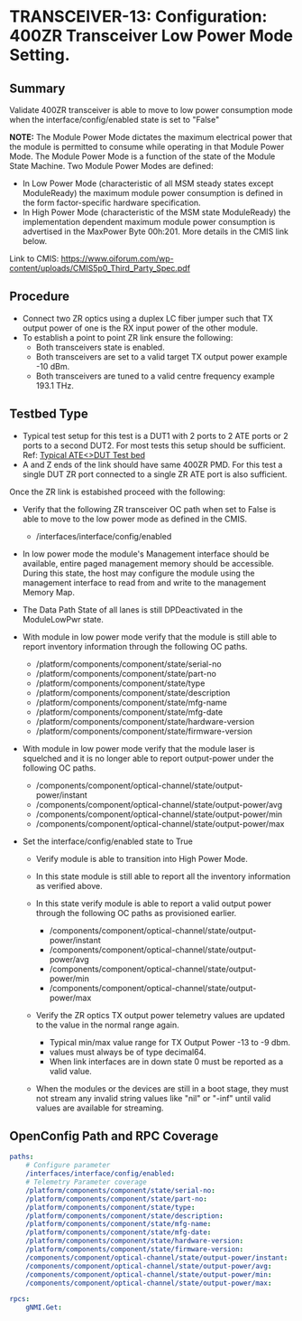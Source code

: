 # TRANSCEIVER-13: Configuration: 400ZR Transceiver Low Power Mode Setting.

## Summary

Validate 400ZR transceiver is able to move to low power consumption mode when
the interface/config/enabled state is set to "False"

**NOTE:** The Module Power Mode dictates the maximum electrical power that the
module is permitted to consume while operating in that Module Power Mode.
The Module Power Mode is a function of the state of the Module State Machine.
Two Module Power Modes are defined:
  * In Low Power Mode (characteristic of all MSM steady states except
    ModuleReady) the maximum module power consumption is defined in the form
    factor-specific hardware specification.
  * In High Power Mode (characteristic of the MSM state ModuleReady) the
    implementation dependent maximum module power consumption is advertised in
    the MaxPower Byte 00h:201. More details in the CMIS link below.

Link to CMIS:
https://www.oiforum.com/wp-content/uploads/CMIS5p0_Third_Party_Spec.pdf

## Procedure

*   Connect two ZR optics using a duplex LC fiber jumper such that TX
    output power of one is the RX input power of the other module.
*   To establish a point to point ZR link ensure the following:
      * Both transceivers state is enabled.
      * Both transceivers are set to a valid target TX output power
        example -10 dBm.
      * Both transceivers are tuned to a valid centre frequency
        example 193.1 THz.
## Testbed Type
*   Typical test setup for this test is a DUT1 with 2 ports to 2 ATE ports or 2
    ports to a second DUT2. For most tests this setup should be sufficient.
    Ref: [Typical ATE<>DUT Test bed](https://github.com/openconfig/featureprofiles/blob/main/topologies/atedut_2.testbed)
*   A and Z ends of  the link should have same 400ZR PMD. For this test a
    single DUT ZR port connected to a single ZR ATE port is also sufficient. 

Once the ZR link is estabished proceed with the following:
*   Verify that the following ZR transceiver OC path when set to False is able
    to move to the low power mode as defined in the CMIS.
    
    *   /interfaces/interface/config/enabled

*   In low power mode the module's Management interface should be available,
    entire paged management memory should be accessible. During this state,
    the host may configure the module using the management interface to read
    from and write to the management Memory Map.

*   The Data Path State of all lanes is still DPDeactivated in the ModuleLowPwr
    state.

*   With module in low power mode verify that the module is still able to
    report inventory information through the following OC paths.

    *   /platform/components/component/state/serial-no
    *   /platform/components/component/state/part-no
    *   /platform/components/component/state/type
    *   /platform/components/component/state/description
    *   /platform/components/component/state/mfg-name
    *   /platform/components/component/state/mfg-date
    *   /platform/components/component/state/hardware-version
    *   /platform/components/component/state/firmware-version

*  With module in low power mode verify that the module laser is squelched
   and it is no longer able to report output-power under the following OC
   paths.
    *   /components/component/optical-channel/state/output-power/instant
    *   /components/component/optical-channel/state/output-power/avg
    *   /components/component/optical-channel/state/output-power/min
    *   /components/component/optical-channel/state/output-power/max

*   Set the interface/config/enabled state to True 

    *   Verify module is able to transition into High Power Mode.
    *   In this state module is still able to report all the inventory
        information as verified above.
    *   In this state verify module is able to report a valid output power
        through the following OC paths as provisioned earlier. 

        *   /components/component/optical-channel/state/output-power/instant
        *   /components/component/optical-channel/state/output-power/avg
        *   /components/component/optical-channel/state/output-power/min
        *   /components/component/optical-channel/state/output-power/max

    *   Verify the ZR optics TX output power telemetry values are updated to
        the value in the normal range again.
        *  Typical min/max value range for TX Output Power -13 to -9 dbm.
        *  values must always be of type decimal64.
        *  When link interfaces are in down state 0 must be reported as a valid
           value.

    *   When the modules or the devices are still in a boot stage, they must not
        stream any invalid string values like "nil" or "-inf" until valid values
        are available for streaming.

## OpenConfig Path and RPC Coverage

```yaml
paths:
    # Configure parameter
    /interfaces/interface/config/enabled:
    # Telemetry Parameter coverage
    /platform/components/component/state/serial-no:
    /platform/components/component/state/part-no:
    /platform/components/component/state/type:
    /platform/components/component/state/description:
    /platform/components/component/state/mfg-name:
    /platform/components/component/state/mfg-date:
    /platform/components/component/state/hardware-version:
    /platform/components/component/state/firmware-version:
    /components/component/optical-channel/state/output-power/instant:
    /components/component/optical-channel/state/output-power/avg:
    /components/component/optical-channel/state/output-power/min:
    /components/component/optical-channel/state/output-power/max:

rpcs:
    gNMI.Get:
```